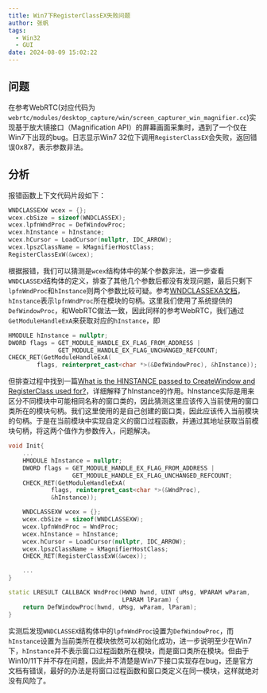 ```yaml
---
title: Win7下RegisterClassEX失败问题
author: 张帆
tags:
  - Win32
  - GUI
date: 2024-08-09 15:02:22
---
```


## 问题

在参考WebRTC(对应代码为`webrtc/modules/desktop_capture/win/screen_capturer_win_magnifier.cc`)实现基于放大镜接口（Magnification API）的屏幕画面采集时，遇到了一个仅在Win7下出现的bug。日志显示Win7 32位下调用`RegisterClassEX`会失败，返回错误0x87，表示参数非法。

<!--more-->

## 分析
报错函数上下文代码片段如下：

```cpp
WNDCLASSEXW wcex = {};
wcex.cbSize = sizeof(WNDCLASSEX);
wcex.lpfnWndProc = DefWindowProc;
wcex.hInstance = hInstance;
wcex.hCursor = LoadCursor(nullptr, IDC_ARROW);
wcex.lpszClassName = kMagnifierHostClass;
RegisterClassExW(&wcex);
```

根据报错，我们可以猜测是`wcex`结构体中的某个参数非法，进一步查看`WNDCLASSEX`结构体的定义，排查了其他几个参数后都没有发现问题，最后只剩下`lpfnWndProc`和`hInstance`则两个参数比较可疑。参考[WNDCLASSEXA文档](https://learn.microsoft.com/en-us/windows/win32/api/winuser/ns-winuser-wndclassexa)，`hInstance`表示`lpfnWndProc`所在模块的句柄。这里我们使用了系统提供的`DefWindowProc`，和WebRTC做法一致，因此同样的参考WebRTC，我们通过`GetModuleHandleExA`来获取对应的`hInstance`，即

```cpp
HMODULE hInstance = nullptr;
DWORD flags = GET_MODULE_HANDLE_EX_FLAG_FROM_ADDRESS |
              GET_MODULE_HANDLE_EX_FLAG_UNCHANGED_REFCOUNT;
CHECK_RET(GetModuleHandleExA(
        flags, reinterpret_cast<char *>(&DefWindowProc), &hInstance));
```

但排查过程中找到一篇[What is the HINSTANCE passed to CreateWindow and RegisterClass used for?](https://devblogs.microsoft.com/oldnewthing/20050418-59/?p=35873)，详细解释了hInstance的作用。hInstance实际是用来区分不同模块中可能相同名称的窗口类的，因此猜测这里应该传入当前使用的窗口类所在的模块句柄。我们这里使用的是自己创建的窗口类，因此应该传入当前模块的句柄。于是在当前模块中实现自定义的窗口过程函数，并通过其地址获取当前模块句柄，将这两个值作为参数传入，问题解决。

```cpp
void Init{
    ...
    HMODULE hInstance = nullptr;
    DWORD flags = GET_MODULE_HANDLE_EX_FLAG_FROM_ADDRESS |
                  GET_MODULE_HANDLE_EX_FLAG_UNCHANGED_REFCOUNT;
    CHECK_RET(GetModuleHandleExA(
            flags, reinterpret_cast<char *>(&WndProc),
            &hInstance));

    WNDCLASSEXW wcex = {};
    wcex.cbSize = sizeof(WNDCLASSEXW);
    wcex.lpfnWndProc = WndProc;
    wcex.hInstance = hInstance;
    wcex.hCursor = LoadCursor(nullptr, IDC_ARROW);
    wcex.lpszClassName = kMagnifierHostClass;
    CHECK_RET(RegisterClassExW(&wcex));

    ...
}

static LRESULT CALLBACK WndProc(HWND hwnd, UINT uMsg, WPARAM wParam,
                                LPARAM lParam) {
    return DefWindowProc(hwnd, uMsg, wParam, lParam);
}

```

实测后发现`WNDCLASSEX`结构体中的`lpfnWndProc`设置为`DefWindowProc`，而`hInstance`设置为当前类所在模块依然可以初始化成功，进一步说明至少在Win7下，`hInstance`并不表示窗口过程函数所在模块，而是窗口类所在模块。但由于Win10/11下并不存在问题，因此并不清楚是Win7下接口实现存在bug，还是官方文档有错误，最好的办法是将窗口过程函数和窗口类定义在同一模块，这样就绝对没有风险了。
